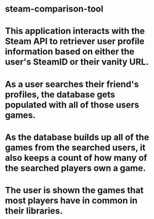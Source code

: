 # steam-comparison-tool

# This application interacts with the Steam API to retriever user profile information based on either the user's SteamID or their vanity URL. 

# As a user searches their friend's profiles, the database gets populated with all of those users games.

# As the database builds up all of the games from the searched users, it also keeps a count of how many of the searched players own a game.
 
# The user is shown the games that most players have in common in their libraries.
